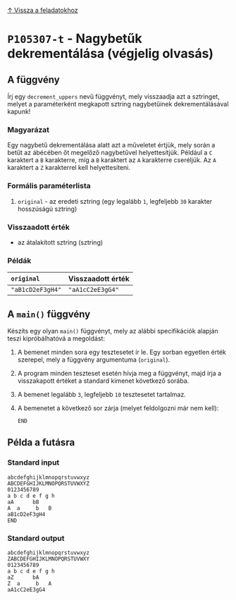 
[↑ Vissza a feladatokhoz](./README.md)

# `P105307-t` - Nagybetűk dekrementálása (végjelig olvasás)

## A függvény

Írj egy `decrement_uppers` nevű függvényt, mely visszaadja azt a sztringet, melyet a paraméterként megkapott sztring nagybetűinek dekrementálásával kapunk!
### Magyarázat
Egy nagybetű dekrementálása alatt azt a műveletet értjük, mely során a betűt az ábécében őt megelőző nagybetűvel helyettesítjük. Például a `C` karaktert a `B` karakterre, míg a `B` karaktert az `A` karakterre cseréljük. Az `A` karaktert a `Z` karakterrel kell helyettesíteni.

### Formális paraméterlista

1. `original` - az eredeti sztring (egy legalább `1`, legfeljebb `30` karakter hosszúságú sztring)

### Visszaadott érték

* az átalakított sztring (sztring)

### Példák

| `original` | Visszaadott érték | 
| :--- | :-- | 
| `"aB1cD2eF3gH4"` | `"aA1cC2eE3gG4"` | 

## A `main()` függvény

Készíts egy olyan `main()` függvényt, mely az alábbi specifikációk alapján teszi kipróbálhatóvá a megoldást:

1. A bemenet minden sora egy tesztesetet ír le. Egy sorban egyetlen érték szerepel, mely a függvény argumentuma (`original`).
1. A program minden teszteset esetén hívja meg a függvényt, majd írja a visszakapott értéket a standard kimenet következő sorába.
1. A bemenet legalább `3`, legfeljebb `10` tesztesetet tartalmaz.
1. A bemenetet a következő sor zárja (melyet feldolgozni már nem kell):

	```
	END
	```

## Példa a futásra

### Standard input

```
abcdefghijklmnopqrstuvwxyz
ABCDEFGHIJKLMNOPQRSTUVWXYZ
0123456789
a b c d e f g h
aA      bB
A  a     b   B
aB1cD2eF3gH4
END
```

### Standard output

```
abcdefghijklmnopqrstuvwxyz
ZABCDEFGHIJKLMNOPQRSTUVWXY
0123456789
a b c d e f g h
aZ      bA
Z  a     b   A
aA1cC2eE3gG4
```